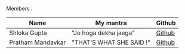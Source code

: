 Members :

| Name             | My mantra                                                   | Github                                              |
|------------------|-------------------------------------------------------------|-----------------------------------------------------|  
| Shloka Gupta     | "Jo hoga dekha jaega"                                       | [Github](https://github.com/chicken-biryani)        |
| Pratham Mandavkar| "THAT'S WHAT SHE SAID !"                                    | [Github](https://github.com/PrathamOp)              |